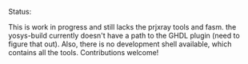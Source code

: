 Status:

This is work in progress and still lacks the prjxray tools and fasm.
the yosys-build currently doesn't have a path to the GHDL plugin (need
to figure that out).
Also, there is no development shell available, which contains all the tools.
Contributions welcome!
